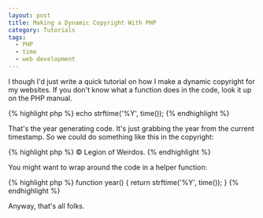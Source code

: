 ```yaml
---
layout: post
title: Making a Dynamic Copyright With PHP
category: Tutorials
tags:
  - PHP
  - time
  - web development
---
```


I though I'd just write a quick tutorial on how I make a dynamic copyright for my websites. If you don't know what a function does in the code, look it up on the PHP manual.

{% highlight php %}
echo strftime('%Y', time());
{% endhighlight %}

That's the year generating code. It's just grabbing the year from the current timestamp. So we could do something like this in the copyright:

{% highlight php %}
&copy; <?php echo strftime('%Y', time()); ?> Legion of Weirdos.
{% endhighlight %}

You might want to wrap around the code in a helper function:

{% highlight php %}
function year()
{
    return strftime('%Y', time());
}
{% endhighlight %}

Anyway, that's all folks.

